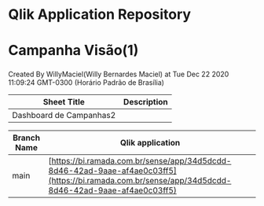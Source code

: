 # Qlik Application Repository 
# Campanha Visão(1)
### 
Created By WillyMaciel(Willy Bernardes Maciel) at Tue Dec 22 2020 11:09:24 GMT-0300 (Horário Padrão de Brasília)




Sheet Title | Description
------------ | -------------
Dashboard de Campanhas2|



Branch Name|Qlik application
---|---
main|[https://bi.ramada.com.br/sense/app/34d5dcdd-8d46-42ad-9aae-af4ae0c03ff5](https://bi.ramada.com.br/sense/app/34d5dcdd-8d46-42ad-9aae-af4ae0c03ff5)